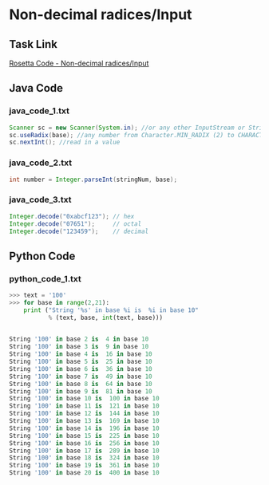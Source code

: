 # Non-decimal radices/Input

## Task Link
[Rosetta Code - Non-decimal radices/Input](https://rosettacode.org/wiki/Non-decimal_radices/Input)

## Java Code
### java_code_1.txt
```java
Scanner sc = new Scanner(System.in); //or any other InputStream or String
sc.useRadix(base); //any number from Character.MIN_RADIX (2) to CHARACTER.MAX_RADIX (36)
sc.nextInt(); //read in a value

```

### java_code_2.txt
```java
int number = Integer.parseInt(stringNum, base);

```

### java_code_3.txt
```java
Integer.decode("0xabcf123"); // hex
Integer.decode("07651");     // octal
Integer.decode("123459");    // decimal

```

## Python Code
### python_code_1.txt
```python
>>> text = '100'
>>> for base in range(2,21):
    print ("String '%s' in base %i is  %i in base 10" 
           % (text, base, int(text, base)))

  
String '100' in base 2 is  4 in base 10
String '100' in base 3 is  9 in base 10
String '100' in base 4 is  16 in base 10
String '100' in base 5 is  25 in base 10
String '100' in base 6 is  36 in base 10
String '100' in base 7 is  49 in base 10
String '100' in base 8 is  64 in base 10
String '100' in base 9 is  81 in base 10
String '100' in base 10 is  100 in base 10
String '100' in base 11 is  121 in base 10
String '100' in base 12 is  144 in base 10
String '100' in base 13 is  169 in base 10
String '100' in base 14 is  196 in base 10
String '100' in base 15 is  225 in base 10
String '100' in base 16 is  256 in base 10
String '100' in base 17 is  289 in base 10
String '100' in base 18 is  324 in base 10
String '100' in base 19 is  361 in base 10
String '100' in base 20 is  400 in base 10

```

